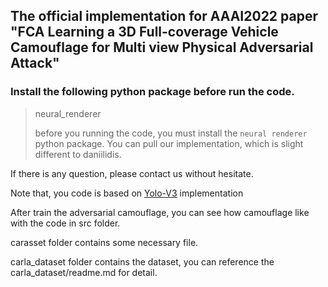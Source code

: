## The official implementation for AAAI2022 paper "FCA Learning a 3D Full-coverage Vehicle Camouflage for Multi view Physical Adversarial Attack"

### Install the following python package before run the code.

> neural_renderer 
>
> [neural renderer]: https://github.com/daniilidis-group/neural_renderer.git	"neural renderer"
>
> before you running the code, you must install the `neural renderer` python package. You can pull our implementation, which is slight different to daniilidis.

If there is any question, please contact us without hesitate.

Note that, you code is based on [Yolo-V3](https://github.com/ultralytics/yolov3) implementation

After train the adversarial camouflage, you can see how camouflage like with the code in src folder.

carasset folder contains some necessary file.

carla_dataset folder contains the dataset, you can reference the carla_dataset/readme.md for detail.

